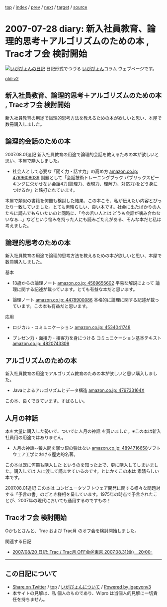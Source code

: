 [top](../index.html) 
 / [index](index.html) 
 / [prev](ig070720.html) 
 / [next](ig070729.html) 
 / [target](http://www.igapyon.jp/igapyon/diary/2007/ig070728.html) 
 / [source](https://github.com/igapyon/diary/blob/master/2007/ig070728.src.md) 

2007-07-28 diary: 新入社員教育、論理的思考＋アルゴリズムのための本 , Tracオフ会 検討開始
=====================================================================================================
[![いがぴょんの日記](http://www.igapyon.jp/igapyon/diary/images/iga200306s.jpg "いがぴょん")](http://www.igapyon.jp/igapyon/diary/memo/memoigapyon.html) 日記形式でつづる [いがぴょん](http://www.igapyon.jp/igapyon/diary/memo/memoigapyon.html)コラム ウェブページです。

[old-v2](ig070728-orig.html)

## 新入社員教育、論理的思考＋アルゴリズムのための本 , Tracオフ会 検討開始

新入社員教育の用途で論理的思考方法を教えるための本が欲しいと思い、本屋で数冊購入しました。


## 論理的会話のための本

2007.08.01追記 新入社員教育の用途で論理的会話を教えるための本が欲しいと思い、本屋で購入しました。

* 社会人として必要な「聞く力・話す力」の高め方
  [amazon.co.jp: 4769608039](http://www.amazon.co.jp/exec/obidos/ASIN/4769608039/igapyondiary-22)
  副題として「会話技術トレーニングブック パブリックスピーキングに欠かせない会話4力(論理力、表現力、理解力、対応力)をどう身につけるか」と銘打たれています。

本屋で類似の書籍を何冊も検討した結果、この本こそ、私が伝えたい内容とぴったり一致していました。とても素晴らしい、良い本です。社会に出たばかりの人たちに読んでもらいたいのと同時に、「今の若い人とは どうも会話が噛み合わないなぁ…」などという悩みを持った人にも読みごたえがある、そんな本だと私は考えました。

## 論理的思考のための本

新入社員教育の用途で論理的思考方法を教えるための本が欲しいと思い、本屋で数冊購入しました。

基本

* 13歳からの論理ノート
  [amazon.co.jp: 4569655602](http://www.amazon.co.jp/exec/obidos/ASIN/4569655602/igapyondiary-22)
  平易な解説によって 論理に関する記述が載っています。とても有益な本だと思います。
  
* 論理ノート
  [amazon.co.jp: 4478900086](http://www.amazon.co.jp/exec/obidos/ASIN/4478900086/igapyondiary-22)
  本格的に論理に関する記述が載っています。この本も有益だと思います。

応用

* ロジカル・コミュニケーション
  [amazon.co.jp: 4534041748](http://www.amazon.co.jp/exec/obidos/ASIN/4534041748/igapyondiary-22)
  
* プレゼン力・面接力・接客力を身につける コミュニケーション基本テキスト
  [amazon.co.jp: 4820743309](http://www.amazon.co.jp/exec/obidos/ASIN/4820743309/igapyondiary-22)

## アルゴリズムのための本

新入社員教育の用途でアルゴリズム教育のための本が欲しいと思い購入しました。

* Javaによるアルゴリズムとデータ構造
  [amazon.co.jp: 479733164X](http://www.amazon.co.jp/exec/obidos/ASIN/479733164X/igapyondiary-22)

この本、良くできています。すばらしい。

## 人月の神話

本を大量に購入した勢いで、ついでに人月の神話 を買いました。※この本は新入社員用の用途ではありません。

* 人月の神話--狼人間を撃つ銀の弾はない
  [amazon.co.jp: 4894716658](http://www.amazon.co.jp/exec/obidos/ASIN/4894716658/igapyondiary-22)ソフトウェア工学における歴史的名著。

この本は既に何冊も購入した というのを知った上で、更に購入してしまいました。購入しては 人に渡して読ませているのです。とにかくこの本は 素晴らしい本です。

2007.08.01追記 この本は コンピュータソフトウェア開発に関する様々な問題対する「予言の書」のごとき様相を呈しています。1975年の時点で予言されたことが、2007年の現代においても通用するのですもの！

## Tracオフ会 検討開始

Oかもとさんと、Trac および Trac月 のオフ会を検討開始しました。

関連する日記

* [2007/08/20 日記: Trac / Trac月 OFF会＠東京 2007.08.31(金)　20:00-](ig070820.html)


----------------------------------------------------------------------------------------------------

## この日記について

* [Share on Twitter](https://twitter.com/intent/tweet?hashtags=igapyon%2Cdiary%2C%E3%81%84%E3%81%8C%E3%81%B4%E3%82%87%E3%82%93&text=%E6%96%B0%E5%85%A5%E7%A4%BE%E5%93%A1%E6%95%99%E8%82%B2%E3%80%81%E8%AB%96%E7%90%86%E7%9A%84%E6%80%9D%E8%80%83%EF%BC%8B%E3%82%A2%E3%83%AB%E3%82%B4%E3%83%AA%E3%82%BA%E3%83%A0%E3%81%AE%E3%81%9F%E3%82%81%E3%81%AE%E6%9C%AC+%2C+Trac%E3%82%AA%E3%83%95%E4%BC%9A+%E6%A4%9C%E8%A8%8E%E9%96%8B%E5%A7%8B&url=http%3A%2F%2Fwww.igapyon.jp%2Figapyon%2Fdiary%2F2007%2Fig070728.html) / [top](../index.html) / [いがぴょんについて](http://www.igapyon.jp/igapyon/diary/memo/memoigapyon.html) / [Powered by Igapyonv3](https://github.com/igapyon/igapyonv3)
* 本サイトの見解は、私 個人のものであり、Wipro は当個人的見解に一切責任を持ちません。 
